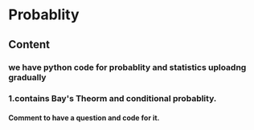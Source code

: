 # Probablity
## Content
### we have python code for probablity and statistics uploadng gradually 
### 1.contains Bay's Theorm and conditional probablity.
#### Comment to have a question and code for it.

